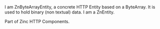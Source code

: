 I am ZnByteArrayEntity, a concrete HTTP Entity based on a ByteArray.It is used to hold binary (non textual) data.I am a ZnEntity.Part of Zinc HTTP Components.